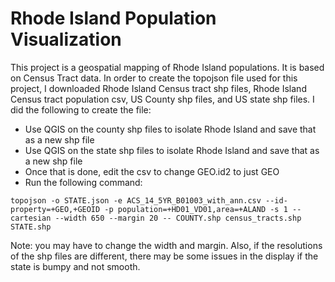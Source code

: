 # Rhode Island Population Visualization
This project is a geospatial mapping of Rhode Island populations. It is based on Census Tract data. In order to create the topojson file used for this project, I downloaded Rhode Island Census tract shp files, Rhode Island Census tract population csv, US County shp files, and US state shp files. I did the following to create the file:

* Use QGIS on the county shp files to isolate Rhode Island and save that as a new shp file
* Use QGIS on the state shp files to isolate Rhode Island and save that as a new shp file
* Once that is done, edit the csv to change GEO.id2 to just GEO
* Run the following command: 
```
topojson -o STATE.json -e ACS_14_5YR_B01003_with_ann.csv --id-property=+GEO,+GEOID -p population=+HD01_VD01,area=+ALAND -s 1 --cartesian --width 650 --margin 20 -- COUNTY.shp census_tracts.shp STATE.shp
```
Note: you may have to change the width and margin. Also, if the resolutions of the shp files are different, there may be some issues in the display if the state is bumpy and not smooth. 

  
